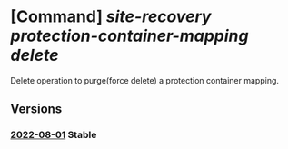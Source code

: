 # [Command] _site-recovery protection-container-mapping delete_

Delete operation to purge(force delete) a protection container mapping.

## Versions

### [2022-08-01](/Resources/mgmt-plane/L3N1YnNjcmlwdGlvbnMve30vcmVzb3VyY2Vncm91cHMve30vcHJvdmlkZXJzL21pY3Jvc29mdC5yZWNvdmVyeXNlcnZpY2VzL3ZhdWx0cy97fS9yZXBsaWNhdGlvbmZhYnJpY3Mve30vcmVwbGljYXRpb25wcm90ZWN0aW9uY29udGFpbmVycy97fS9yZXBsaWNhdGlvbnByb3RlY3Rpb25jb250YWluZXJtYXBwaW5ncy97fQ==/2022-08-01.xml) **Stable**

<!-- mgmt-plane /subscriptions/{}/resourcegroups/{}/providers/microsoft.recoveryservices/vaults/{}/replicationfabrics/{}/replicationprotectioncontainers/{}/replicationprotectioncontainermappings/{} 2022-08-01 -->
